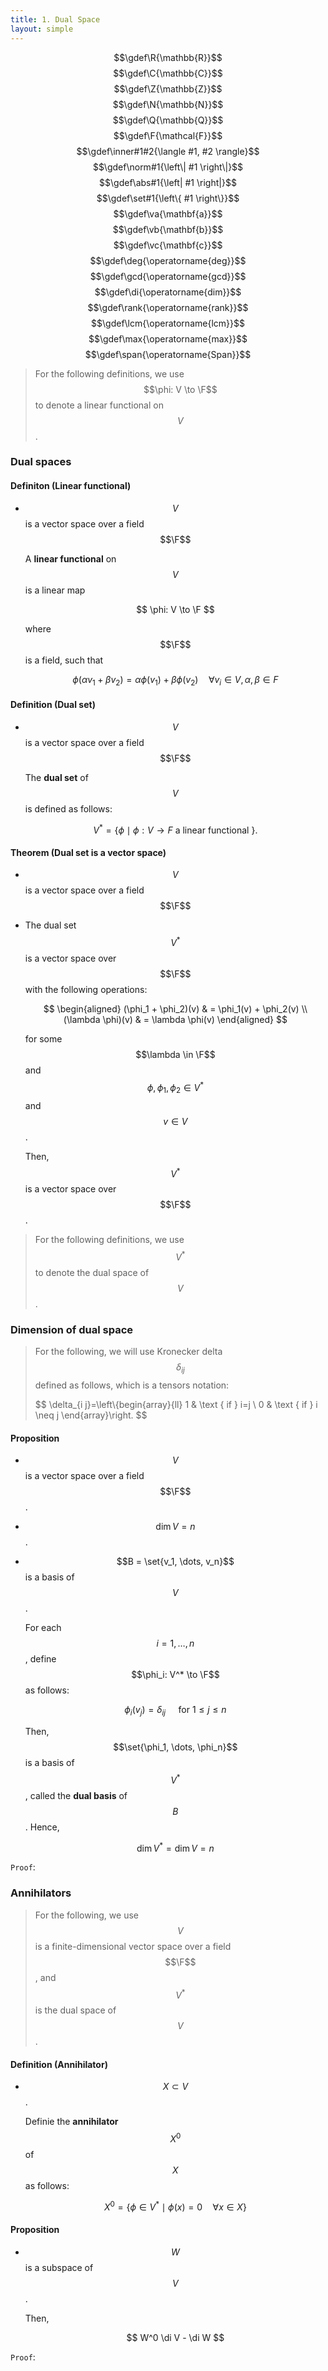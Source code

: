 ```yaml
---
title: 1. Dual Space
layout: simple
---
```


$$\gdef\R{\mathbb{R}}$$
$$\gdef\C{\mathbb{C}}$$
$$\gdef\Z{\mathbb{Z}}$$ 
$$\gdef\N{\mathbb{N}}$$
$$\gdef\Q{\mathbb{Q}}$$
$$\gdef\F{\mathcal{F}}$$
$$\gdef\inner#1#2{\langle #1, #2 \rangle}$$
$$\gdef\norm#1{\left\| #1 \right\|}$$
$$\gdef\abs#1{\left| #1 \right|}$$
$$\gdef\set#1{\left\{ #1 \right\}}$$
$$\gdef\va{\mathbf{a}}$$
$$\gdef\vb{\mathbf{b}}$$
$$\gdef\vc{\mathbf{c}}$$
$$\gdef\deg{\operatorname{deg}}$$
$$\gdef\gcd{\operatorname{gcd}}$$
$$\gdef\di{\operatorname{dim}}$$
$$\gdef\rank{\operatorname{rank}}$$
$$\gdef\lcm{\operatorname{lcm}}$$
$$\gdef\max{\operatorname{max}}$$
$$\gdef\span{\operatorname{Span}}$$

> For the following definitions, we use $$\phi: V \to \F$$ to denote a linear functional on $$V$$.


### Dual spaces


#### Definiton (Linear functional)

- $$V$$ is a vector space over a field $$\F$$

    A **linear functional** on $$V$$ is a linear map 
    
    $$
    \phi: V \to \F
    $$
    
    where $$\F$$ is a field, such that 

    $$
    \phi\left(\alpha v_{1}+\beta v_{2}\right)=\alpha \phi\left(v_{1}\right)+\beta \phi\left(v_{2}\right) \quad \forall v_{i} \in V, \alpha, \beta \in F
    $$

#### Definition (Dual set)

- $$V$$ is a vector space over a field $$\F$$

    The **dual set** of $$V$$ is defined as follows:
    
    $$
    V^{*}=\{\phi \mid \phi: V \rightarrow F \text { a linear functional }\} .
    $$


#### Theorem (Dual set is a vector space)

- $$V$$ is a vector space over a field $$\F$$

- The dual set $$V^*$$ is a vector space over $$\F$$ with the following operations:
    
    $$
    \begin{aligned}
    (\phi_1 + \phi_2)(v) & = \phi_1(v) + \phi_2(v) \\
    (\lambda \phi)(v) & = \lambda \phi(v)
    \end{aligned}
    $$

    for some $$\lambda \in \F$$ and $$\phi, \phi_{1}, \phi_{2} \in V^{*}$$ and $$v \in V$$.

    Then, $$V^*$$ is a vector space over $$\F$$.

> For the following definitions, we use $$V^*$$ to denote the dual space of $$V$$.

### Dimension of dual space

> For the following, we will use Kronecker delta $$\delta_{ij}$$ defined as follows, which is a tensors notation:
>
> $$
> \delta_{i j}=\left\\{begin{array}{ll}
> 1 & \text { if } i=j \\
> 0 & \text { if } i \neq j
> \end{array}\right.
> $$

#### Proposition

- $$V$$ is a vector space over a field $$\F$$.

- $$\dim V = n$$.

- $$B = \set{v_1, \dots, v_n}$$ is a basis of $$V$$.

   For each $$i = 1, \dots, n$$, define $$\phi_i: V^* \to \F$$ as follows:

    $$
    \phi_{i}\left(v_{j}\right)=\delta_{i j} \quad \text{ for } 1 \leq  j \leq n
    $$

    Then, $$\set{\phi_1, \dots, \phi_n}$$ is a basis of $$V^*$$, called the **dual basis** of $$B$$. Hence,

    $$
    \dim V^{*}=\dim V=n
    $$

`Proof`:

### Annihilators

> For the following, we use $$V$$ is a finite-dimensional vector space over a field $$\F$$, and $$V^*$$ is the dual space of $$V$$.

#### Definition (Annihilator)

- $$X \subset V$$.

    Definie the **annihilator** $$X^0$$ of $$X$$ as follows:

    $$
    X^{0}=\{\phi \in V^{*} \mid \phi(x)=0 \quad \forall x \in X\}
    $$

#### Proposition

- $$W$$ is a subspace of $$V$$.

    Then,

    $$
    W^0 \di V - \di W
    $$

`Proof`:






